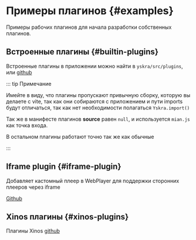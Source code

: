 # Примеры плагинов {#examples}

Примеры рабочих плагинов для начала разработки собственных плагинов.

## Встроенные плагины {#builtin-plugins}

Встроенные плагины в приложении можно найти в `yskra/src/plugins`, или [github](https://github.com/Yskra/yskra/tree/master/src/plugins)

::: tip Примечание

Имейте в виду, что плагины пропускают привычную сборку, которую вы делаете с vite, так как они собираются с приложением и пути imports будут отличаться, так как нет необходимости полагаться `Yskra.import()`

Так же в манифесте плагинов **source** равен `null`, и используется `mian.js` как точка входа.

В остальном плагины работают точно так же как обычные

:::

## Iframe plugin {#iframe-plugin}

Добавляет кастомный плеер в WebPlayer для поддержки сторонних плееров через iframe

[Github](https://github.com/Yskra/iframe-player-plugin/tree/master/plugin)

## Xinos плагины {#xinos-plugins}

Плагины Xinos [github](https://github.com/userXinos/yskra-plugins)
